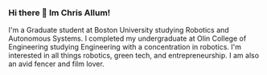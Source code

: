### Hi there 👋 Im Chris Allum! 
I'm a Graduate student at Boston University studying Robotics and Autonomous Systems. I completed my undergraduate at Olin College of Engineering studying Engineering with a concentration in robotics. I'm interested in all things robotics, green tech, and entrepreneurship. I am also an avid fencer and film lover.

